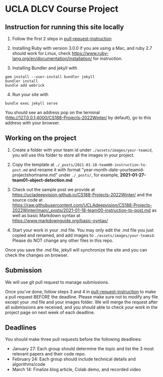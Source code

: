 # UCLA DLCV Course Project

## Instruction for running this site locally

1. Follow the first 2 steps in [pull-request-instruction](pull-request-instruction.md)

2. Installing Ruby with version 3.0.0 if you are using a Mac, and ruby 2.7 should work for Linux, check https://www.ruby-lang.org/en/documentation/installation/ for instruction.

3. Installing Bundler and jekyll with
```
gem install --user-install bundler jekyll
bundler install
bundle add webrick
```

4. Run your site with
```
bundle exec jekyll serve
```
You should see an address pop on the terminal (http://127.0.0.1:4000/CS188-Projects-2022Winter/ by default), go to this address with your browser.

## Working on the project

1. Create a folder with your team id under ```./assets/images/your-teamid```, you will use this folder to store all the images in your project.

2. Copy the template at ```./_posts/2021-01-18-team00-instruction-to-post.md``` and rename it with format "year-month-date-yourteamid-projectshortname.md" under ```./_posts/```, for example, **2021-01-27-team01-object-detection.md**

3. Check out the sample post we provide at https://ucladeepvision.github.io/CS188-Projects-2022Winter/ and the source code at https://raw.githubusercontent.com/UCLAdeepvision/CS188-Projects-2022Winter/main/_posts/2021-01-18-team00-instruction-to-post.md as well as basic Markdown syntax at https://www.markdownguide.org/basic-syntax/

4. Start your work in your .md file. You may only edit the .md file you just copied and renamed, and add images to ```./assets/images/your-teamid```. Please do NOT change any other files in this repo.

Once you save the .md file, jekyll will synchronize the site and you can check the changes on browser.

## Submission
We will use git pull request to manage submissions.

Once you've done, follow steps 3 and 4 in [pull-request-instruction](pull-request-instruction.md) to make a pull request BEFORE the deadline. Please make sure not to modify any file except your .md file and your images folder. We will merge the request after all submissions are received, and you should able to check your work in the project page on next week of each deadline.

## Deadlines
You should make three pull requests before the following deadlines:

*    January 27: Each group should determine the topic and list the 3 most relevant papers and their code repo.
*    February 24: Each group should include technical details and algorithms/code
*    March 14: Finalize blog article, Colab demo, and recorded video
